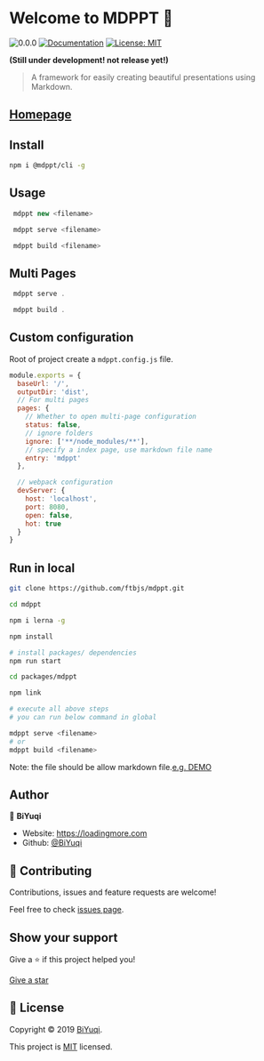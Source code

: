 # Welcome to MDPPT 👋
![0.0.0](https://img.shields.io/badge/version-0.0.0-blue.svg?cacheSeconds=2592000) [![Documentation](https://img.shields.io/badge/documentation-yes-brightgreen.svg)]( ) [![License: MIT](https://img.shields.io/badge/License-MIT-yellow.svg)](https://github.com/ftbjs/mdppt/blob/master/LICENSE)

**(Still under development! not release yet!)**
> A framework for easily creating beautiful presentations using Markdown.

## [Homepage](https://github.com/ftbjs/mdppt)


## Install

```sh
npm i @mdppt/cli -g
```

## Usage

```js
 mdppt new <filename>

 mdppt serve <filename>

 mdppt build <filename>
```

## Multi Pages

```js
 mdppt serve .

 mdppt build .
```

## Custom configuration

Root of project create a `mdppt.config.js` file.

```js
module.exports = {
  baseUrl: '/',
  outputDir: 'dist',
  // For multi pages
  pages: {
    // Whether to open multi-page configuration
    status: false,
    // ignore folders
    ignore: ['**/node_modules/**'],
    // specify a index page, use markdown file name
    entry: 'mdppt'
  },

  // webpack configuration
  devServer: {
    host: 'localhost',
    port: 8080,
    open: false,
    hot: true
  }
}
```

## Run in local
```sh
git clone https://github.com/ftbjs/mdppt.git

cd mdppt

npm i lerna -g

npm install

# install packages/ dependencies
npm run start

cd packages/mdppt

npm link

# execute all above steps
# you can run below command in global

mdppt serve <filename>
# or
mdppt build <filename>
```
Note: the file should be allow markdown file.[e.g. DEMO](https://raw.githubusercontent.com/ftbjs/mdppt/master/mdppt.md)

## Author

👤 **BiYuqi**

* Website: https://loadingmore.com
* Github: [@BiYuqi](https://github.com/BiYuqi)

## 🤝 Contributing

Contributions, issues and feature requests are welcome!

Feel free to check [issues page](https://github.com/ftbjs/mdppt/issues).

## Show your support

Give a ⭐️ if this project helped you!

[Give a star](https://github.com/ftbjs/mdppt/stargazers)


## 📝 License

Copyright © 2019 [BiYuqi](https://github.com/BiYuqi).

This project is [MIT](https://github.com/ftbjs/mdppt/blob/master/LICENSE) licensed.